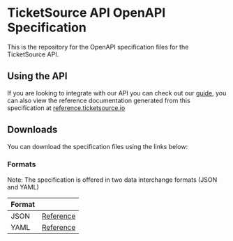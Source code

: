 # TicketSource API OpenAPI Specification

This is the repository for the OpenAPI specification files for the TicketSource API.

## Using the API

If you are looking to integrate with our API you can check out our [guide](https://www.ticketsource.io), you can also view the reference documentation generated from this specification at 
[reference.ticketsource.io](https://reference.ticketsource.io) 

## Downloads

You can download the specification files using the links below:

### Formats

Note: The specification is offered in two data interchange formats (JSON and YAML)

| Format | |
|--------|-|
| JSON   | [Reference](https://raw.githubusercontent.com/ticketsource/openapi-spec/main/reference/TicketSource-API.json)
| YAML   | [Reference](https://raw.githubusercontent.com/ticketsource/openapi-spec/main/reference/TicketSource-API.yaml)
